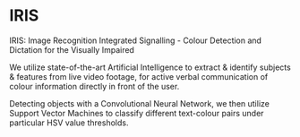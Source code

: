 # IRIS
IRIS: Image Recognition Integrated Signalling - Colour Detection and Dictation for the Visually Impaired 

We utilize state-of-the-art Artificial Intelligence to extract & identify subjects & features from live video footage, for active verbal communication
of colour information directly in front of the user.

Detecting objects with a Convolutional Neural Network, we then utilize Support Vector Machines to classify different text-colour pairs under particular HSV value thresholds.

